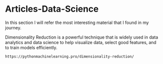 # Articles-Data-Science
In this section I will refer the most interesting material that I found in my journey.

Dimensionality Reduction is a powerful technique that is widely used in data analytics and data science to help visualize data, select good features, and to train models efficiently.

    https://pythonmachinelearning.pro/dimensionality-reduction/
    
